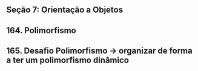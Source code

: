 ## Seção 7: Orientação a Objetos
## 164. Polimorfismo
## 165. Desafio Polimorfismo -> organizar de forma a ter um polimorfismo dinâmico
